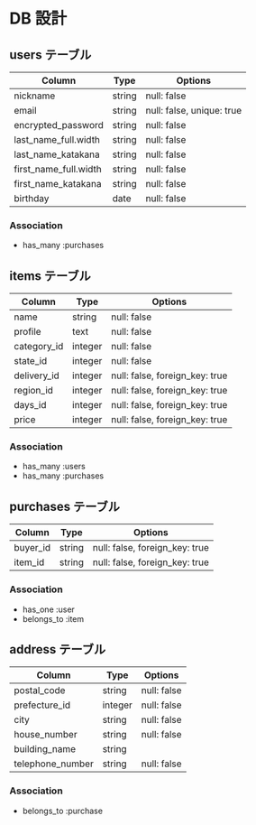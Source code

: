 # DB 設計

## users テーブル

| Column                | Type                | Options                        |
|-----------------------|---------------------|--------------------------------|
| nickname              | string              | null: false                    |
| email                 | string              | null: false, unique: true      |
| encrypted_password    | string              | null: false                    |
| last_name_full.width  | string              | null: false                    |
| last_name_katakana    | string              | null: false                    |
| first_name_full.width | string              | null: false                    |
| first_name_katakana   | string              | null: false                    |
| birthday              | date                | null: false                    |

### Association
* has_many :purchases

## items テーブル

| Column             | Type              | Options                          |
|--------------------|-------------------|----------------------------------|
| name               | string            | null: false                      |
| profile            | text              | null: false                      |
| category_id        | integer           | null: false                      |
| state_id           | integer           | null: false                      |
| delivery_id        | integer           | null: false, foreign_key: true   |
| region_id          | integer           | null: false, foreign_key: true   |
| days_id            | integer           | null: false, foreign_key: true   |
| price              | integer           | null: false, foreign_key: true   |

### Association
- has_many :users
- has_many :purchases

## purchases テーブル

| Column             | Type                | Options                         |
|--------------------|---------------------|---------------------------------|
| buyer_id           | string              | null: false, foreign_key: true  |
| item_id            | string              | null: false, foreign_key: true  |

### Association
- has_one :user
- belongs_to :item

## address テーブル

| Column             | Type                | Options                         |
|--------------------|---------------------|---------------------------------|
| postal_code        | string              | null: false                     |
| prefecture_id      | integer             | null: false                     |
| city               | string              | null: false                     |
| house_number       | string              | null: false                     |
| building_name      | string              |                                 |
| telephone_number   | string              | null: false                     |

### Association
- belongs_to :purchase